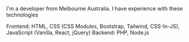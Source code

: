 I'm a developer from Melbourne Australia. I have experience with these technologies

Frontend:  HTML, CSS (CSS Modules, Bootstrap, Tailwind, CSS-In-JS), JavaScript (Vanilla, React, jQuery)
Backend: PHP, Node.js

<!---
ashmaddenweb/ashmaddenweb is a ✨ special ✨ repository because its `README.md` (this file) appears on your GitHub profile.
You can click the Preview link to take a look at your changes.
--->

